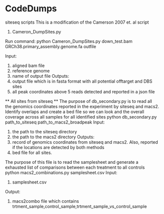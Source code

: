 # CodeDumps
siteseq scripts
This is a modification of the Camerson 2007 et. al script
1. Cameron_DumpSites.py 

Run command:
 python Cameron_DumpSites.py down_test.bam GRCh38.primary_assembly.genome.fa outfile



Input:
1. aligned bam file
2. reference genome
3. name of output file
Outputs:
1. output file which is in fasta format with all potential offtarget and DBS sites
2. all peak coordinates above 5 reads detected and reported in a json file


** All sites from siteseq **
The purpose of db_secondary.py is to read all the genomics coordinates reported in the experiment by siteseq and macs2. Identify overlaps and create a bed file so we can look and the overall coverage across all samples for all identified sites 
python db_secondary.py path_to_siteseq path_to_macs2_broadpeak
Input:
1. the path to the siteseq directory
2. the path to the macs2 directory
Outputs:
1. record of genomics coordinates from siteseq and macs2. Also, reported if the locations are detected by both methods
2. bed file for all sites. 



The purpose of this file is to read the samplesheet and generate a exhausted list of comparisons between each treatment to all controls 
python macs2_combinations.py samplesheet.csv
Input:
1. samplesheet.csv

Output:
1. macs2combo file which contains trtment_sample,control_sample,trtment_sample_vs_control_sample
